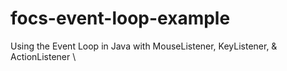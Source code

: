 # focs-event-loop-example
Using the Event Loop in Java with MouseListener, KeyListener, & ActionListener \

